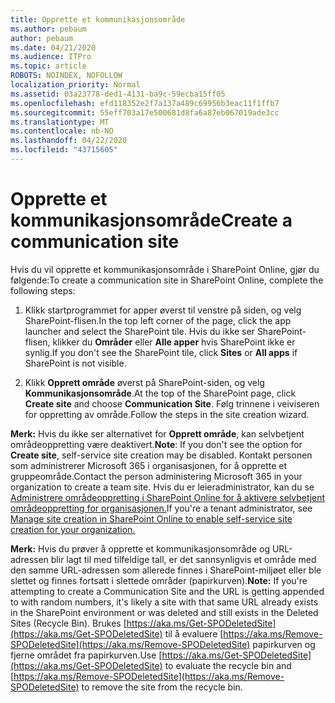 ```yaml
---
title: Opprette et kommunikasjonsområde
ms.author: pebaum
author: pebaum
ms.date: 04/21/2020
ms.audience: ITPro
ms.topic: article
ROBOTS: NOINDEX, NOFOLLOW
localization_priority: Normal
ms.assetid: 03a23778-ded1-4131-ba9c-59ecba15ff05
ms.openlocfilehash: efd118352e2f7a137a489c69956b3eac11f1ffb7
ms.sourcegitcommit: 55eff703a17e500681d8fa6a87eb067019ade3cc
ms.translationtype: MT
ms.contentlocale: nb-NO
ms.lasthandoff: 04/22/2020
ms.locfileid: "43715605"
---
```

# <a name="create-a-communication-site"></a><span data-ttu-id="2da90-102">Opprette et kommunikasjonsområde</span><span class="sxs-lookup"><span data-stu-id="2da90-102">Create a communication site</span></span>

<span data-ttu-id="2da90-103">Hvis du vil opprette et kommunikasjonsområde i SharePoint Online, gjør du følgende:</span><span class="sxs-lookup"><span data-stu-id="2da90-103">To create a communication site in SharePoint Online, complete the following steps:</span></span> 
  
1. <span data-ttu-id="2da90-104">Klikk startprogrammet for apper øverst til venstre på siden, og velg SharePoint-flisen.</span><span class="sxs-lookup"><span data-stu-id="2da90-104">In the top left corner of the page, click the app launcher and select the SharePoint tile.</span></span> <span data-ttu-id="2da90-105">Hvis du ikke ser SharePoint-flisen, klikker du **Områder** eller **Alle apper** hvis SharePoint ikke er synlig.</span><span class="sxs-lookup"><span data-stu-id="2da90-105">If you don't see the SharePoint tile, click **Sites** or **All apps** if SharePoint is not visible.</span></span> 
    
2. <span data-ttu-id="2da90-106">Klikk **Opprett område** øverst på SharePoint-siden, og velg **Kommunikasjonsområde**.</span><span class="sxs-lookup"><span data-stu-id="2da90-106">At the top of the SharePoint page, click **Create site** and choose **Communication Site**.</span></span> <span data-ttu-id="2da90-107">Følg trinnene i veiviseren for oppretting av område.</span><span class="sxs-lookup"><span data-stu-id="2da90-107">Follow the steps in the site creation wizard.</span></span> 
    
 <span data-ttu-id="2da90-108">**Merk:** Hvis du ikke ser alternativet for **Opprett område**, kan selvbetjent områdeoppretting være deaktivert.</span><span class="sxs-lookup"><span data-stu-id="2da90-108">**Note**: If you don't see the option for **Create site**, self-service site creation may be disabled.</span></span> <span data-ttu-id="2da90-109">Kontakt personen som administrerer Microsoft 365 i organisasjonen, for å opprette et gruppeområde.</span><span class="sxs-lookup"><span data-stu-id="2da90-109">Contact the person administering Microsoft 365 in your organization to create a team site.</span></span> <span data-ttu-id="2da90-110">Hvis du er leieradministrator, kan du se [Administrere områdeoppretting i SharePoint Online for å aktivere selvbetjent områdeoppretting for organisasjonen.](https://go.microsoft.com/fwlink/?linkid=2018780)</span><span class="sxs-lookup"><span data-stu-id="2da90-110">If you're a tenant administrator, see [Manage site creation in SharePoint Online to enable self-service site creation for your organization.](https://go.microsoft.com/fwlink/?linkid=2018780)</span></span>
  
 <span data-ttu-id="2da90-111">**Merk:** Hvis du prøver å opprette et kommunikasjonsområde og URL-adressen blir lagt til med tilfeldige tall, er det sannsynligvis et område med den samme URL-adressen som allerede finnes i SharePoint-miljøet eller ble slettet og finnes fortsatt i slettede områder (papirkurven).</span><span class="sxs-lookup"><span data-stu-id="2da90-111">**Note:** If you're attempting to create a Communication Site and the URL is getting appended to with random numbers, it's likely a site with that same URL already exists in the SharePoint environment or was deleted and still exists in the Deleted Sites (Recycle Bin).</span></span> <span data-ttu-id="2da90-112">Brukes [https://aka.ms/Get-SPODeletedSite](https://aka.ms/Get-SPODeletedSite) til å evaluere [https://aka.ms/Remove-SPODeletedSite](https://aka.ms/Remove-SPODeletedSite) papirkurven og fjerne området fra papirkurven.</span><span class="sxs-lookup"><span data-stu-id="2da90-112">Use [https://aka.ms/Get-SPODeletedSite](https://aka.ms/Get-SPODeletedSite) to evaluate the recycle bin and [https://aka.ms/Remove-SPODeletedSite](https://aka.ms/Remove-SPODeletedSite) to remove the site from the recycle bin.</span></span> 
  

